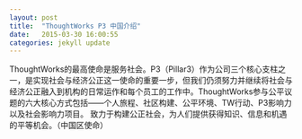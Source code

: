 ```yaml
---
layout: post
title:  "ThoughtWorks P3 中国介绍"
date:   2015-03-30 16:00:55
categories: jekyll update
---
```

ThoughtWorks的最高使命是服务社会。P3（Pillar3）作为公司三个核心支柱之一，是实现社会与经济公正这一使命的重要一步，但我们仍须努力并继续将社会与经济公正融入到机构的日常运作和每个员工的工作中。ThoughtWorks参与公平议题的六大核心方式包括——个人旅程、社区构建、公平环境、TW行动、P3影响力以及社会影响力项目。
致力于构建公正社会，为人们提供获得知识、信息和机遇的平等机会。（中国区使命）

[jekyll]:      http://jekyllrb.com
[jekyll-gh]:   https://github.com/jekyll/jekyll
[jekyll-help]: https://github.com/jekyll/jekyll-help
